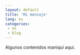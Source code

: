 ```yaml
---
layout: default
title: 'Mi mensaje'
lang: es
categories:
 - es
 - blog
---
```


Algunos contenidos maniquí aquí.
